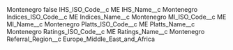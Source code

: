 <?xml version="1.0" encoding="UTF-8"?>
<CustomMetadata xmlns="http://soap.sforce.com/2006/04/metadata" xmlns:xsi="http://www.w3.org/2001/XMLSchema-instance" xmlns:xsd="http://www.w3.org/2001/XMLSchema">
    <label>Montenegro</label>
    <protected>false</protected>
    <values>
        <field>IHS_ISO_Code__c</field>
        <value xsi:type="xsd:string">ME</value>
    </values>
    <values>
        <field>IHS_Name__c</field>
        <value xsi:type="xsd:string">Montenegro</value>
    </values>
    <values>
        <field>Indices_ISO_Code__c</field>
        <value xsi:type="xsd:string">ME</value>
    </values>
    <values>
        <field>Indices_Name__c</field>
        <value xsi:type="xsd:string">Montenegro</value>
    </values>
    <values>
        <field>MI_ISO_Code__c</field>
        <value xsi:type="xsd:string">ME</value>
    </values>
    <values>
        <field>MI_Name__c</field>
        <value xsi:type="xsd:string">Montenegro</value>
    </values>
    <values>
        <field>Platts_ISO_Code__c</field>
        <value xsi:type="xsd:string">ME</value>
    </values>
    <values>
        <field>Platts_Name__c</field>
        <value xsi:type="xsd:string">Montenegro</value>
    </values>
    <values>
        <field>Ratings_ISO_Code__c</field>
        <value xsi:type="xsd:string">ME</value>
    </values>
    <values>
        <field>Ratings_Name__c</field>
        <value xsi:type="xsd:string">Montenegro</value>
    </values>
    <values>
        <field>Referral_Region__c</field>
        <value xsi:type="xsd:string">Europe_Middle_East_and_Africa</value>
    </values>
</CustomMetadata>
